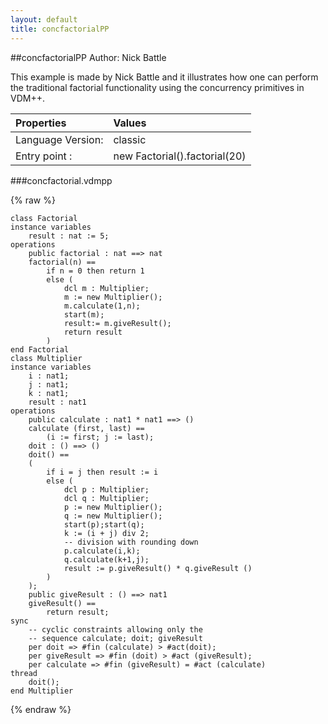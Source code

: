 ```yaml
---
layout: default
title: concfactorialPP
---
```


##concfactorialPP
Author: Nick Battle



This example is made by Nick Battle and it illustrates how one can 
perform the traditional factorial functionality using the concurrency
primitives in VDM++.


| Properties | Values          |
| :------------ | :---------- |
|Language Version:| classic|
|Entry point     :| new Factorial().factorial(20)|


###concfactorial.vdmpp

{% raw %}
~~~
class Factorialinstance variables	result : nat := 5;
operations	public factorial : nat ==> nat	factorial(n) ==		if n = 0 then return 1		else (			dcl m : Multiplier;			m := new Multiplier();			m.calculate(1,n);			start(m);			result:= m.giveResult();			return result		)
end Factorial
class Multiplierinstance variables	i : nat1;	j : nat1;	k : nat1;	result : nat1
operations	public calculate : nat1 * nat1 ==> ()	calculate (first, last) ==		(i := first; j := last);
	doit : () ==> ()	doit() ==	(		if i = j then result := i		else (			dcl p : Multiplier;			dcl q : Multiplier;			p := new Multiplier();			q := new Multiplier();			start(p);start(q);			k := (i + j) div 2;			-- division with rounding down			p.calculate(i,k);			q.calculate(k+1,j);			result := p.giveResult() * q.giveResult ()		)	);
	public giveResult : () ==> nat1	giveResult() ==		return result;
sync	-- cyclic constraints allowing only the	-- sequence calculate; doit; giveResult
	per doit => #fin (calculate) > #act(doit);	per giveResult => #fin (doit) > #act (giveResult);	per calculate => #fin (giveResult) = #act (calculate)
thread	doit(); 
end Multiplier
~~~
{% endraw %}

